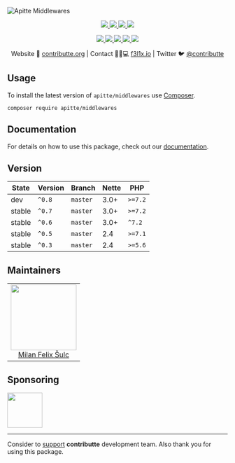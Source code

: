 ![Apitte Middlewares](https://heatbadger.now.sh/github/readme/apitte/middlewares/)

<p align=center>
  <a href="https://github.com/apitte/middlewares/actions">
    <img src="https://badgen.net/github/checks/apitte/middlewares/master?cache=300">
  </a>
  <a href="https://coveralls.io/r/apitte/middlewares">
    <img src="https://badgen.net/coveralls/c/github/apitte/middlewares?cache=300">
  </a>
  <a href="https://packagist.org/packages/apitte/middlewares">
    <img src="https://badgen.net/packagist/dm/apitte/middlewares">
  </a>
  <a href="https://packagist.org/packages/apitte/middlewares">
    <img src="https://badgen.net/packagist/v/apitte/middlewares">
  </a>
</p>
<p align=center>
  <a href="https://packagist.org/packages/apitte/middlewares">
    <img src="https://badgen.net/packagist/php/apitte/middlewares">
  </a>
  <a href="https://github.com/apitte/middlewares">
    <img src="https://badgen.net/github/license/apitte/middlewares">
  </a>
  <a href="http://bit.ly/apittegitter">
    <img src="https://badgen.net/badge/chat/apitte/cyan">
  </a>
  <a href="https://bit.ly/cttfo">
    <img src="https://badgen.net/badge/support/forum/yellow">
  </a>
  <a href="https://contributte.org/partners.html">
    <img src="https://badgen.net/badge/become/a%20patron/F96854">
  </a>
<p>

<p align=center>
Website 🚀 <a href="https://contributte.org">contributte.org</a> | Contact 👨🏻💻 <a href="https://f3l1x.io">f3l1x.io</a> | Twitter 🐦 <a href="https://twitter.com/contributte">@contributte</a>
</p>

## Usage

To install the latest version of `apitte/middlewares` use [Composer](https://getcomposer.com).

```
composer require apitte/middlewares
```

## Documentation

For details on how to use this package, check out our [documentation](.docs).

## Version

| State       | Version | Branch   | Nette | PHP     |
|-------------|---------|----------|-------|---------|
| dev         | `^0.8`  | `master` | 3.0+  | `>=7.2` |
| stable      | `^0.7`  | `master` | 3.0+  | `>=7.2` |
| stable      | `^0.6`  | `master` | 3.0+  | `^7.2`  |
| stable      | `^0.5`  | `master` | 2.4   | `>=7.1` |
| stable      | `^0.3`  | `master` | 2.4   | `>=5.6` |

## Maintainers

<table>
  <tbody>
    <tr>
      <td align="center">
        <a href="https://github.com/f3l1x">
            <img width="150" height="150" src="https://avatars2.githubusercontent.com/u/538058?v=3&s=150">
        </a>
        </br>
        <a href="https://github.com/f3l1x">Milan Felix Šulc</a>
      </td>
    </tr>
  </tbody>
</table>

## Sponsoring

<a href="https://github.com/tlapnet">
  <img width="80" height="80" src="https://avatars1.githubusercontent.com/u/22914186?s=80&v=4">
</a>

-----

Consider to [support](https://contributte.com/partners) **contributte** development team.
Also thank you for using this package.
